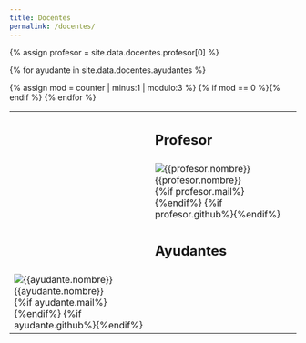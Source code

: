 ```yaml
---
title: Docentes
permalink: /docentes/
---
```


<table class="table table-borderless text-center">

  <tr>
    <td class="col-md-4"></td>
    <td class="col-md-4">
      <h2 class="hidden-xxs">Profesor</h2>
    </td>
    <td class="col-md-4"></td>
  </tr>

  <tr>
    <td></td>
    {% assign profesor = site.data.docentes.profesor[0] %}
    <td>
        <div class='docente'>
          <img src="{{site.baseurl}}{{profesor.foto}}" title="{{profesor.nombre}}" alt="{{profesor.nombre}}" class="center-block img-rounded img-responsive docente-imagen" />
          <span class="hidden-xxs">{{profesor.nombre}}</span>
          <div class="docente-social">
            {%if profesor.mail%}<a href="mailto:{{profesor.mail}}" class="btn-social btn-outline social-link"><i class="fa fa-fw fa-envelope"></i></a>{%endif%}
            {%if profesor.github%}<a href="https://github.com/{{profesor.github}}" class="btn-social btn-outline social-link"><i class="fab fa-fw fa-github"></i></a>{%endif%}
          </div>
        </div>
    </td>
    <td></td>
  </tr>
  
  <tr>
    <td></td>
    <td>
      <h2 class="hidden-xxs">Ayudantes</h2>
    </td>
    <td></td>
  </tr>
  
{% for ayudante in site.data.docentes.ayudantes %}
    <p hidden>{% increment counter %}</p>
    {% assign mod = counter | minus:1 | modulo:3 %}
    {% if mod == 0 %}<tr>{% endif %}
    <td>
      <div class='docente'>
        <img src="{{site.baseurl}}{{ayudante.foto}}" title="{{ayudante.nombre}}" alt="{{ayudante.nombre}}" class="center-block img-rounded img-responsive docente-imagen" />
        <span class="hidden-xxs">{{ayudante.nombre}}</span>
        <div class="docente-social">
          {%if ayudante.mail%}<a href="mailto:{{ayudante.mail}}" class="btn-social btn-outline social-link"><i class="fa fa-fw fa-envelope"></i></a>{%endif%}
          {%if ayudante.github%}<a href="https://github.com/{{ayudante.github}}" class="btn-social btn-outline social-link"><i class="fab fa-fw fa-github"></i></a>{%endif%}
        </div>
      </div>
    </td>
{% endfor %}
